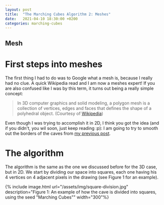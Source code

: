 ```yaml
---
layout: post
title:  "The Marching Cubes Algorithm 2: Meshes"
date:   2021-04-10 18:30:00 +0200
categories: marching-cubes
---
```


## Mesh

# First steps into meshes
The first thing I had to do was to Google what a mesh is, because I really had no clue. A quick Wikipedia read and I am now a meshes expert! If you are also confused like I was by this term, it turns out being a really simple concept:
> In 3D computer graphics and solid modeling, a polygon mesh is a collection of vertices, edges and faces that defines the shape of a polyhedral object.
> (Courtesy of [Wikipedia](https://en.wikipedia.org/wiki/Polygon_mesh))

Even though I was trying to accomplish it in 2D, I think you got the idea (and if you didn't, you wil soon, just keep reading :p): I am going to try to smooth out the borders of the caves from [my previous post](https://www.herzamos.ch/algorithms/3d/2021/04/09/marching-cubes-1.html).

# The algorithm
The algorithm is the same as the one we discussed before for the 3D case, but in 2D. We start by dividing our space into squares, each one having his 4 vertices on 4 adjacent pixels in the drawing (see Figure 1 for an example).

{% include image.html 
    url="/assets/img/square-division.jpg" 
    description="Figure 1: An example of how the cave is divided into squares, using the seed "Marching Cubes"" 
    width="300"%}